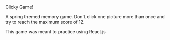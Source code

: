 Clicky Game!

A spring themed memory game. Don't click one picture more than once and try to reach the maximum score of 12. 

This game was meant to practice using React.js

